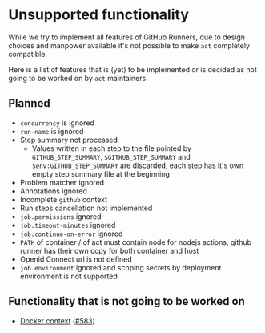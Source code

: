 # Unsupported functionality

While we try to implement all features of GitHub Runners, due to design choices and manpower available it's not possible to make `act` completely compatible.  

Here is a list of features that is (yet) to be implemented or is decided as not going to be worked on by `act` maintainers.

## Planned

- `concurrency` is ignored
- `run-name` is ignored
- Step summary not processed
  - Values written in each step to the file pointed by `GITHUB_STEP_SUMMARY`, `$GITHUB_STEP_SUMMARY` and `$env:GITHUB_STEP_SUMMARY` are discarded, each step has it's own empty step summary file at the beginning
- Problem matcher ignored
- Annotations ignored
- Incomplete `github` context
- Run steps cancellation not implemented
- `job.permissions` ignored
- `job.timeout-minutes` ignored
- `job.continue-on-error` ignored
- `PATH` of container / of act must contain node for nodejs actions, github runner has their own copy for both container and host
- Openid Connect url is not defined
- `job.environment` ignored and scoping secrets by deployment environment is not supported

## Functionality that is not going to be worked on

- [Docker context](./missing_functionality/docker_context.md) ([#583](https://github.com/nektos/act/issues/583))
